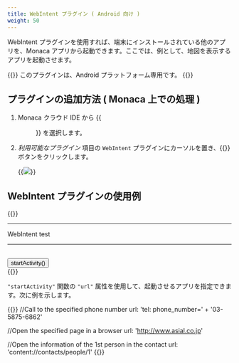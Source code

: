 ```yaml
---
title: WebIntent プラグイン ( Android 向け )
weight: 50
---
```


WebIntent
プラグインを使用すれば、端末にインストールされている他のアプリを、Monaca
アプリから起動できます。ここでは、例として、地図を表示するアプリを起動させます。

{{<note>}}
このプラグインは、Android プラットフォーム専用です。
{{</note>}}

プラグインの追加方法 ( Monaca 上での処理 )
------------------------------------------

1.  Monaca クラウド IDE から {{<menu menu1="設定" menu2="Cordova プラグインの管理">}} を選択します。

2.  *利用可能なプラグイン* 項目の `WebIntent` プラグインにカーソルを置き、{{<guilabel name="有効">}} ボタンをクリックします。

    {{<img src="/images/reference/third_party_phonegap/webintent/1.png">}}

WebIntent プラグインの使用例
----------------------------

{{<highlight html>}}
<!DOCTYPE HTML>
<html>
<head>
  <title>WebIntent DEMO</title>
  <meta charset="utf-8">
  <meta name="viewport" content="width=device-width, user-scalable=no">
  <script src="components/loader.js"></script>
  <link rel="stylesheet" href="components/loader.css">

  <script type="text/javascript">
    function startActivity() {
      window.plugins.webintent.startActivity({
        action: window.plugins.webintent.ACTION_VIEW,
        url: 'geo:0, 0?q=' + 'dummy address'},
        function() {},
        function() {alert('Failed to open URL via Android Intent')}
    );
  }
  </script>
</head>
<body>
  <hr> WebIntent test <hr><br>
  <input type="button" onClick ="startActivity()" value ="startActivity()" /><br>

</body>
</html>
{{</highlight>}}

`"startActivity"` 関数の `"url"`
属性を使用して、起動させるアプリを指定できます。次に例を示します。

{{<highlight javascript>}}
//Call to the specified phone number
url: 'tel: phone_number=' + '03-5875-6862'

//Open the specified page in a browser
    url: 'http://www.asial.co.jp'

//Open the information of the 1st person in the contact
    url: 'content://contacts/people/1'
{{</highlight>}}

